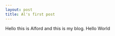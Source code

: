 ```yaml
---
layout: post
title: Al's first post
---
```



<div class="message">  Hello this is Alford and this is my blog.
Hello World</div>


